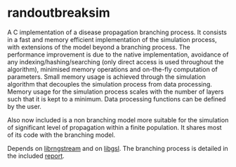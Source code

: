 # randoutbreaksim
A C implementation of a disease propagation branching process. It consists in a
fast and memory efficient implementation of the simulation process, with extensions
of the model beyond a branching process. The performance improvement is due to the
native implementation, avoidance of any indexing/hashing/searching (only direct access
is used throughout the algorithm), minimised memory operations and on-the-fly computation
of parameters. Small memory usage is achieved through the simulation algorithm that
decouples the simulation process from data processing. Memory usage for the simulation
process scales with the number of layers such that it is kept to a minimum. Data processing
functions can be defined by the user.

Also now included is a non branching model more suitable for the simulation of significant
level of propagation within a finite population. It shares most of its code with the
branching model.

Depends on [librngstream](https://github.com/pldrouin/librngstream) and on [libgsl](https://www.gnu.org/software/gsl/).
The branching process is detailed in the included
[report](doc/DRDC-RDDC-2023-R025_DOCUMENT-PDFA.pdf).
